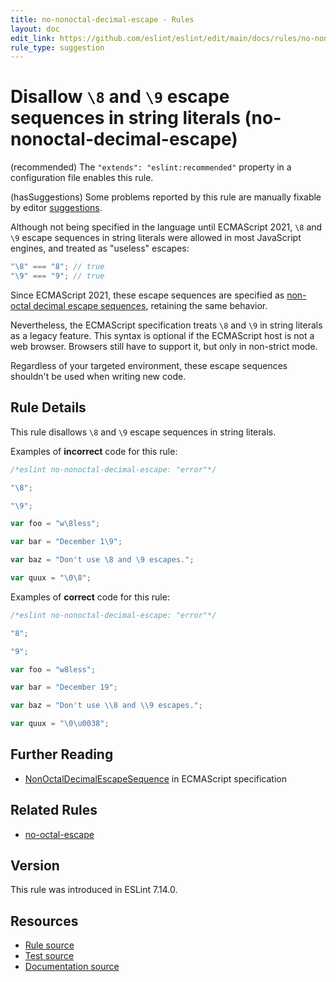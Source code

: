 ```yaml
---
title: no-nonoctal-decimal-escape - Rules
layout: doc
edit_link: https://github.com/eslint/eslint/edit/main/docs/rules/no-nonoctal-decimal-escape.md
rule_type: suggestion
---
```

<!-- Note: No pull requests accepted for this file. See README.md in the root directory for details. -->

# Disallow `\8` and `\9` escape sequences in string literals (no-nonoctal-decimal-escape)

(recommended) The `"extends": "eslint:recommended"` property in a configuration file enables this rule.

(hasSuggestions) Some problems reported by this rule are manually fixable by editor [suggestions](../developer-guide/working-with-rules#providing-suggestions).

Although not being specified in the language until ECMAScript 2021, `\8` and `\9` escape sequences in string literals were allowed in most JavaScript engines, and treated as "useless" escapes:

```js
"\8" === "8"; // true
"\9" === "9"; // true
```

Since ECMAScript 2021, these escape sequences are specified as [non-octal decimal escape sequences](https://tc39.es/ecma262/#prod-annexB-NonOctalDecimalEscapeSequence), retaining the same behavior.

Nevertheless, the ECMAScript specification treats `\8` and `\9` in string literals as a legacy feature. This syntax is optional if the ECMAScript host is not a web browser. Browsers still have to support it, but only in non-strict mode.

Regardless of your targeted environment, these escape sequences shouldn't be used when writing new code.

## Rule Details

This rule disallows `\8` and `\9` escape sequences in string literals.

Examples of **incorrect** code for this rule:

```js
/*eslint no-nonoctal-decimal-escape: "error"*/

"\8";

"\9";

var foo = "w\8less";

var bar = "December 1\9";

var baz = "Don't use \8 and \9 escapes.";

var quux = "\0\8";
```

Examples of **correct** code for this rule:

```js
/*eslint no-nonoctal-decimal-escape: "error"*/

"8";

"9";

var foo = "w8less";

var bar = "December 19";

var baz = "Don't use \\8 and \\9 escapes.";

var quux = "\0\u0038";
```

## Further Reading

* [NonOctalDecimalEscapeSequence](https://tc39.es/ecma262/#prod-annexB-NonOctalDecimalEscapeSequence) in ECMAScript specification

## Related Rules

* [no-octal-escape](no-octal-escape)

## Version

This rule was introduced in ESLint 7.14.0.

## Resources

* [Rule source](https://github.com/eslint/eslint/tree/HEAD/lib/rules/no-nonoctal-decimal-escape.js)
* [Test source](https://github.com/eslint/eslint/tree/HEAD/tests/lib/rules/no-nonoctal-decimal-escape.js)
* [Documentation source](https://github.com/eslint/eslint/tree/HEAD/docs/rules/no-nonoctal-decimal-escape.md)
